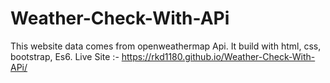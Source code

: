 # Weather-Check-With-APi
This website data comes from openweathermap Api. It build with html, css, bootstrap, Es6.
Live Site :- https://rkd1180.github.io/Weather-Check-With-APi/
